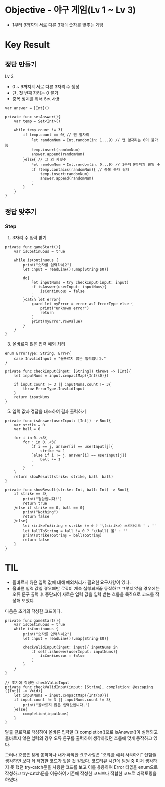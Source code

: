 # Objective - 야구 게임(Lv 1 ~ Lv 3)

- 1부터 9까지의 서로 다른 3개의 숫자를 맞추는 게임

# Key Result

## 정답 만들기
Lv 3
- 0 ~ 9까지의 서로 다른 3자리 수 생성
- 단, 첫 번째 자리는 0 불가
- 중복 방지를 위해 Set 사용
```
var answer = [Int]()

private func setAnswer(){
    var temp = Set<Int>()
    
    while temp.count != 3{
        if temp.count == 0{ // 맨 앞자리
            let randomNum = Int.random(in: 1...9) // 맨 앞자리는 0이 불가능
            temp.insert(randomNum)
            answer.append(randomNum)
        }else{ // 그 외 자릿수
            let randomNum = Int.random(in: 0...9) // 1부터 9까지의 랜덤 수
            if !temp.contains(randomNum){ // 중복 숫자 필터
                temp.insert(randomNum)
                answer.append(randomNum)
            }
        }
    }
}
```
## 정답 맞추기
### Step
1. 3자리 수 입력 받기
```
private func gameStart(){
    var isContinuous = true
    
    while isContinuous {
        print("숫자를 입력하세요")
        let input = readLine()!.map{String($0)}
    
        do{
            let inputNums = try checkInput(input: input)
            if isAnswer(userInput: inputNums){
                isContinuous = false
            }
        }catch let error{
            guard let myError = error as? ErrorType else {
                print("unknown error")
                return
            }
            print(myError.rawValue)
        }
    }
}
```
3. 올바르지 않은 입력 예외 처리
```
enum ErrorType: String, Error{
    case InvalidInput = "올바르지 않은 입력입니다."
}

private func checkInput(input: [String]) throws -> [Int]{
    let inputNums = input.compactMap({Int($0)})
    
    if input.count != 3 || inputNums.count != 3{
        throw ErrorType.InvalidInput
    }
    return inputNums
}
```
   
5. 입력 값과 정답을 대조하여 결과 출력하기
```
private func isAnswer(userInput: [Int]) -> Bool{
    var strike = 0
    var ball = 0
    
    for i in 0..<3{
        for j in 0..<3{
            if i == j, answer[i] == userInput[j]{
                strike += 1
            }else if i != j, answer[i] == userInput[j]{
                ball += 1
            }
        }
    }
    return showResult(strike: strike, ball: ball)
}

private func showResult(strike: Int, ball: Int) -> Bool{
    if strike == 3{
        print("정답입니다!")
        return true
    }else if strike == 0, ball == 0{
        print("Nothing")
        return false
    }else{
        let strikeToString = strike != 0 ? "\(strike) 스트라이크 " : ""
        let ballToString = ball != 0 ? "\(ball) 볼" : ""
        print(strikeToString + ballToString)
        return false
    }
}

```


# TIL
- 올바르지 않은 입력 값에 대해 예외처리가 필요한 요구사항이 있다.
- 올바른 입력 값일 경우에만 로직이 계속 실행되게끔 동작하고 그렇지 않을 경우에는 오류 문구 출력 후 중단되어 새로운 입력 값을 입력 받는 흐름을 목적으로 코드를 작성해 보았다.

다음은 초기의 작성한 코드이다.
```
private func gameStart(){
    var isContinuous = true
    while isContinuous {
        print("숫자를 입력하세요")
        let input = readLine()!.map{String($0)}
        
        checkValidInput(input: input){ inputNums in
            if self.isAnswer(userInput: inputNums){
                isContinuous = false
            }
        }
    }
}

// 초기에 작성한 checkValidInput
private func checkValidInput(input: [String], completion: @escaping ([Int]) -> Void){
    let inputNums = input.compactMap({Int($0)})
    if input.count != 3 || inputNums.count != 3{
        print("올바르지 않은 입력값입니다.")
    }else{
        completion(inputNums)
    }
}
```
탈출 클로저로 작성하여 올바른 입력일 떄 completion()으로 isAnswer()이 실행되고 올바르지 않은 입력의 경우 오류 문구를 출력하여 생각하였던 흐름에 맞게 동작하고 있다.

그러나 흐름은 맞게 동작하나 내가 파악한 요구사항은 "오류를 예외 처리하기" 인점을 생각하면 보다 더 적합한 코드가 있을 것 같았다. 코드리뷰 시간에 팀원 중 미처 생각하지 못 했던 try-catch문을 사용한 코드를 보고 이를 응용하여 Error 타입을 enum으로 작성하고 try-catch문을 이용하여 기존에 작성한 코드보다 적합한 코드로 리팩토링을 하였다.



